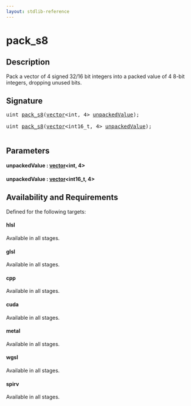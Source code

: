 ```yaml
---
layout: stdlib-reference
---
```


# pack\_s8

## Description

Pack a vector of 4 signed 32/16 bit integers into a packed value of 4 8-bit integers, dropping unused bits.




## Signature 

<pre>
<span class="code_keyword">uint</span> <a href=".html">pack_s8</a>(<a href="../../types/vector/index.html" class="code_type">vector</a>&lt;<span class="code_keyword">int</span>, 4&gt; <a href=".html#decl-unpackedValue" class="code_param">unpackedValue</a>);

<span class="code_keyword">uint</span> <a href=".html">pack_s8</a>(<a href="../../types/vector/index.html" class="code_type">vector</a>&lt;int16_t, 4&gt; <a href=".html#decl-unpackedValue" class="code_param">unpackedValue</a>);

</pre>

## Parameters

####  <a id="decl-unpackedValue"></a>unpackedValue  : [vector](../../types/vector/index.html)\<int, 4\>
####  <a id="decl-unpackedValue"></a>unpackedValue  : [vector](../../types/vector/index.html)\<int16\_t, 4\>

## Availability and Requirements

Defined for the following targets:

#### hlsl
Available in all stages.

#### glsl
Available in all stages.

#### cpp
Available in all stages.

#### cuda
Available in all stages.

#### metal
Available in all stages.

#### wgsl
Available in all stages.

#### spirv
Available in all stages.



